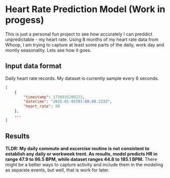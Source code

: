 # Heart Rate Prediction Model (Work in progess)

This is just a personal fun project to see how accurately I can preddict unpredictable - my heart rate. Using 8 months of my heart rate data from Whoop, I am trying to capture at least some parts of the daily, work day and montly seasonality. Lets see how it goes. 

## Input data format
Daily heart rate records. My dataset is currently sample every 6 seconds.

```json
[
    {
        "timestamp": 1736035200223,
        "datetime": "2025-01-05T01:00:00.223Z",
        "heart_rate": 89
    },
    ...
]
```

## Results
**TLDR: My daily commute and excercise routine is not consistent to establish any daily or workweek trent. As results, model predicts HR in range 47.9 to 96.5 BPM, while dataset ranges 44.8 to 185.1 BPM.** There might be a better ways to capture activity and include them in the modeling as separate events, but well, that is work for later.